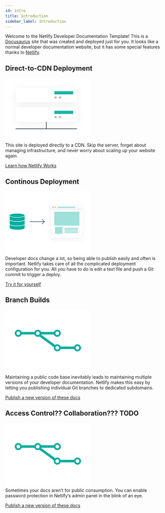 ```yaml
---
id: intro
title: Introduction
sidebar_label: Introduction
---
```



Welcome to the Netlify Developer Documentation Template! This is a <a
href='https://docusaurus.io' target='_blank'>Docusaurus</a> site that was
created and deployed just for you. It looks like a normal developer
documentation website, but it has some special features thanks to <a
href='https://netlify.com' target='_blank'>Netlify</a>.



## Direct-to-CDN Deployment

<div class='icon-text'>
  <img class='icon-text__icon' src='/docs/assets/feature-cdn-small.svg'/>

  <div class='icon-text__text'>This site is deployed directly to a CDN. Skip
  the server, forget about managing infrastructure, and never worry about
  scaling up your website again.</div>

</div>

<a class='button' href='/docs/architecture-overview'>Learn how Netlify Works</a>




## Continous Deployment


<div class='icon-text'>
  <img class='icon-text__icon' src='/docs/assets/feature-continuous-deployment-small.svg'/>

  <div class='icon-text__text'>Developer docs change a lot, so being able to
  publish easily and often is important. Netlify takes care of all the
  complicated deployment configuration for you. All you have to do is edit a
  text file and push a Git commit to trigger a deploy.</div>

</div>

<a class='button' href='/docs/edit-a-page'>Try it for yourself</a>




## Branch Builds


<div class='icon-text'>
  <img class='icon-text__icon' src='/docs/assets/feature-branches-small.svg'/>

  <div class='icon-text__text'>Maintaining a public code base inevitably leads
  to maintaining multiple versions of your developer documentation. Netlify
  makes this easy by letting you publishing individual Git branches to
  dedicated subdomains.</div>

</div>

<a class='button' href='/docs/edit-a-page'>Publish a new version of these docs</a>



## Access Control?? Collaboration??? TODO


<div class='icon-text'>
  <img class='icon-text__icon' src='/docs/assets/feature-branches-small.svg'/>

  <div class='icon-text__text'>Sometimes your docs aren’t for public
  consumption. You can enable password protection in Netlify’s admin panel in
  the blink of an eye.</div>

</div>

<a class='button' href='/docs/edit-a-page'>Publish a new version of these docs</a>




